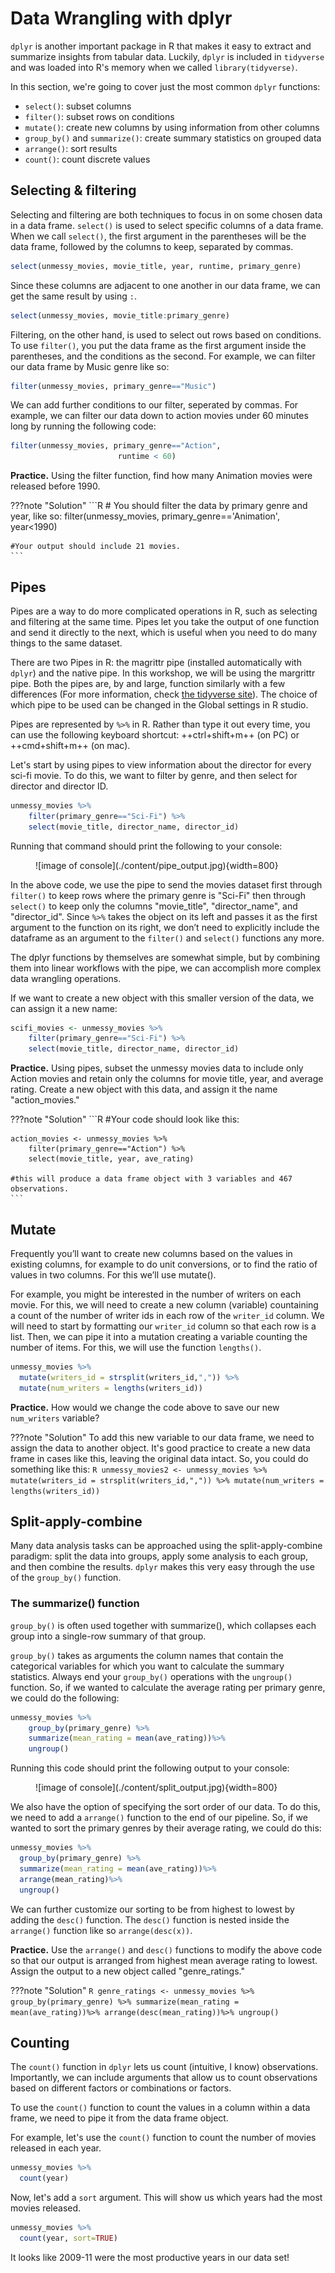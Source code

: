 # Data Wrangling with dplyr

`dplyr` is another important package in R that makes it easy to extract and summarize insights from tabular data. Luckily, `dplyr` is included in `tidyverse` and was loaded into R's memory when we called `library(tidyverse)`.

In this section, we're going to cover just the most common `dplyr` functions:

- `select()`: subset columns
- `filter()`: subset rows on conditions
- `mutate()`: create new columns by using information from other columns
- `group_by()` and `summarize()`: create summary statistics on grouped data
- `arrange()`: sort results
- `count()`: count discrete values

## Selecting & filtering 

Selecting and filtering are both techniques to focus in on some chosen data in a data frame. `select()` is used to select specific columns of a data frame. When we call `select()`, the first argument in the parentheses will be the data frame, followed by the columns to keep, separated by commas. 
```R
select(unmessy_movies, movie_title, year, runtime, primary_genre)
```
Since these columns are adjacent to one another in our data frame, we can get the same result by using `:`.
```R
select(unmessy_movies, movie_title:primary_genre)
```

Filtering, on the other hand, is used to select out rows based on conditions. To use `filter()`, you put the data frame as the first argument inside the parentheses, and the conditions as the second. For example, we can filter our data frame by Music genre like so:
```R
filter(unmessy_movies, primary_genre=="Music")
```
We can add further conditions to our filter, seperated by commas. For example, we can filter our data down to action movies under 60 minutes long by running the following code:
```R
filter(unmessy_movies, primary_genre=="Action",
                        runtime < 60)
```
**Practice.** Using the filter function, find how many Animation movies were released before 1990. 

???note "Solution"
    ```R
    # You should filter the data by primary genre and year, like so:
    filter(unmessy_movies, primary_genre=='Animation', year<1990)

    #Your output should include 21 movies. 
    ```

## Pipes

Pipes are a way to do more complicated operations in R, such as selecting and filtering at the same time. Pipes let you take the output of one function and send it directly to the next, which is useful when you need to do many things to the same dataset. 

There are two Pipes in R: the magrittr pipe (installed automatically with `dplyr`) and the native pipe. In this workshop, we will be using the margrittr pipe. Both the pipes are, by and large, function similarly with a few differences (For more information, check [the tidyverse site](https://www.tidyverse.org/blog/2023/04/base-vs-magrittr-pipe/)). The choice of which pipe to be used can be changed in the Global settings in R studio.

Pipes are represented by `%>%` in R. Rather than type it out every time, you can use the following keyboard shortcut: ++ctrl+shift+m++ (on PC) or ++cmd+shift+m++ (on mac). 

Let's start by using pipes to view information about the director for every sci-fi movie. To do this, we want to filter by genre, and then select for director and director ID.
```R
unmessy_movies %>%
    filter(primary_genre=="Sci-Fi") %>%
    select(movie_title, director_name, director_id)
```
Running that command should print the following to your console: 
<figure markdown="span">
    ![image of console](./content/pipe_output.jpg){width=800}
    <figcaption></figcaption>
</figure>

In the above code, we use the pipe to send the movies dataset first through `filter()` to keep rows where the primary genre is "Sci-Fi" then through `select()` to keep only the columns "movie_title", "director_name", and "director_id". Since `%>%` takes the object on its left and passes it as the first argument to the function on its right, we don’t need to explicitly include the dataframe as an argument to the `filter()` and `select()` functions any more.

The dplyr functions by themselves are somewhat simple, but by combining them into linear workflows with the pipe, we can accomplish more complex data wrangling operations.

If we want to create a new object with this smaller version of the data, we can assign it a new name:
```R
scifi_movies <- unmessy_movies %>%
    filter(primary_genre=="Sci-Fi") %>%
    select(movie_title, director_name, director_id)
```
**Practice.** Using pipes, subset the unmessy movies data to include only Action movies and retain only the columns for movie title, year, and average rating. Create a new object with this data, and assign it the name "action_movies."

???note "Solution"
    ```R
    #Your code should look like this: 

    action_movies <- unmessy_movies %>%
        filter(primary_genre=="Action") %>%
        select(movie_title, year, ave_rating)

    #this will produce a data frame object with 3 variables and 467 observations. 
    ```

## Mutate
Frequently you’ll want to create new columns based on the values in existing columns, for example to do unit conversions, or to find the ratio of values in two columns. For this we’ll use mutate().

For example, you might be interested in the number of writers on each movie. For this, we will need to create a new column (variable) countaining a count of the number of writer ids in each row of the `writer_id` column. We will need to start by formatting our `writer_id` column so that each row is a list. Then, we can pipe it into a mutation creating a variable counting the number of items. For this, we will use the function `lengths()`.

```R
unmessy_movies %>%
  mutate(writers_id = strsplit(writers_id,",")) %>%
  mutate(num_writers = lengths(writers_id))
```

**Practice.** How would we change the code above to save our new `num_writers` variable?

???note "Solution"
    To add this new variable to our data frame, we need to assign the data to another object. It's good practice to create a new data frame in cases like this, leaving the original data intact. So, you could do something like this:
    ```R
    unmessy_movies2 <- unmessy_movies %>%
        mutate(writers_id = strsplit(writers_id,",")) %>%
        mutate(num_writers = lengths(writers_id))
    ```

## Split-apply-combine
Many data analysis tasks can be approached using the split-apply-combine paradigm: split the data into groups, apply some analysis to each group, and then combine the results. `dplyr` makes this very easy through the use of the `group_by()` function.

### The summarize() function
`group_by()` is often used together with summarize(), which collapses each group into a single-row summary of that group. 

`group_by()` takes as arguments the column names that contain the categorical variables for which you want to calculate the summary statistics. Always end your `group_by()` operations with the `ungroup()` function. So, if we wanted to calculate the average rating per primary genre, we could do the following:
```R
unmessy_movies %>%
    group_by(primary_genre) %>%
    summarize(mean_rating = mean(ave_rating))%>%
    ungroup()
```
Running this code should print the following output to your console: 
<figure markdown="span">
    ![image of console](./content/split_output.jpg){width=800}
    <figcaption></figcaption>
</figure>

We also have the option of specifying the sort order of our data. To do this, we need to add a `arrange()` function to the end of our pipeline. So, if we wanted to sort the primary genres by their average rating, we could do this: 
```R
unmessy_movies %>%
  group_by(primary_genre) %>%
  summarize(mean_rating = mean(ave_rating))%>%
  arrange(mean_rating)%>%
  ungroup()
```
We can further customize our sorting to be from highest to lowest by adding the `desc()` function. The `desc()` function is nested inside the `arrange()` function like so `arrange(desc(x))`. 

**Practice.** Use the `arrange()` and `desc()` functions to modify the above code so that our output is arranged from highest mean average rating to lowest. Assign the output to a new object called "genre_ratings."

???note "Solution"
    ```R
    genre_ratings <- unmessy_movies %>%
    group_by(primary_genre) %>%
    summarize(mean_rating = mean(ave_rating))%>%
    arrange(desc(mean_rating))%>%
    ungroup()
    ```

## Counting

The `count()` function in `dplyr` lets us count (intuitive, I know) observations. Importantly, we can include arguments that allow us to count observations based on different factors or combinations or factors. 

To use the `count()` function to count the values in a column within a data frame, we need to pipe it from the data frame object. 

For example, let's use the `count()` function to count the number of movies released in each year. 
```R
unmessy_movies %>% 
  count(year)
```

Now, let's add a `sort` argument. This will show us which years had the most movies released. 
```R
unmessy_movies %>% 
  count(year, sort=TRUE)
```
It looks like 2009-11 were the most productive years in our data set! 
